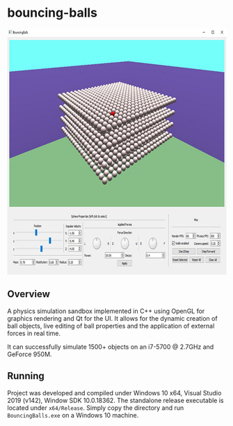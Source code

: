 
# bouncing-balls

<p align="center">
  <img width="730" height="565" src="external/capture.jpg">
</p>

## Overview

A physics simulation sandbox implemented in C++ using OpenGL for graphics rendering and Qt for the UI. It allows for the dynamic creation of ball objects, live editing of ball properties and the application of external forces in real time.

It can successfully simulate 1500+ objects on an i7-5700 @ 2.7GHz and GeForce 950M.

## Running
Project was developed and compiled under Windows 10 x64, Visual Studio 2019 (v142), Window SDK 10.0.18362. The standalone release executable is located under `x64/Release`. Simply copy the directory and run `BouncingBalls.exe` on a Windows 10 machine.
